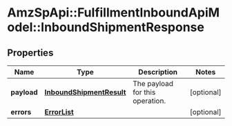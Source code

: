 # AmzSpApi::FulfillmentInboundApiModel::InboundShipmentResponse

## Properties
Name | Type | Description | Notes
------------ | ------------- | ------------- | -------------
**payload** | [**InboundShipmentResult**](InboundShipmentResult.md) | The payload for this operation. | [optional] 
**errors** | [**ErrorList**](ErrorList.md) |  | [optional] 


